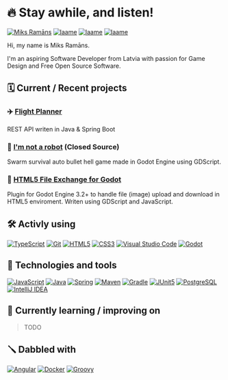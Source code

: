 # 🔥 Stay awhile, and listen!

[![Miks Ramāns](https://img.shields.io/badge/Miks_Ramāns-0A66C2?style=for-the-badge&logo=linkedin&logoColor=white)](https://www.linkedin.com/in/miksramans)
[![laame](https://img.shields.io/badge/laame-FA5C5C?style=for-the-badge&logo=itchdotio&logoColor=white)](https://laame.itch.io)
[![laame](https://img.shields.io/badge/laame-1DA1F2?style=for-the-badge&logo=twitter&logoColor=white)](https://twitter.com/laame)
[![laame](https://img.shields.io/badge/laame-9146FF?style=for-the-badge&logo=twitch&logoColor=white)](https://www.twitch.tv/laame)

Hi, my name is Miks Ramāns.

I'm an aspiring Software Developer from Latvia with passion for Game Design and Free Open Source Software.


## 🗓️ Current / Recent projects

### ✈️ [Flight Planner](https://github.com/Pukkah/flight-planner)
REST API writen in Java & Spring Boot

### 🤖 [I'm not a robot](https://laame.itch.io/i-am-not-a-robot) (Closed Source)
Swarm survival auto bullet hell game made in Godot Engine using GDScript.

### 📂 [HTML5 File Exchange for Godot](https://github.com/Pukkah/HTML5-File-Exchange-for-Godot)
Plugin for Godot Engine 3.2+ to handle file (image) upload and download in HTML5 enviroment.
Writen using GDScript and JavaScript.

## 🛠 Activly using

[![TypeScript](https://img.shields.io/badge/_TypeScript-1c1c1c?logo=typescript&logoColor=3178C6)](#-currently-learning--improving-on)
[![Git](https://img.shields.io/badge/_Git-1c1c1c?logo=git&logoColor=F05032)](#-technologies-and-tools)
[![HTML5](https://img.shields.io/badge/HTML5-1c1c1c?logo=html5&logoColor=E34F26)](#-currently-learning--improving-on)
[![CSS3](https://img.shields.io/badge/CSS3-1c1c1c?logo=css3&logoColor=1572B6)](#-currently-learning--improving-on)
[![Visual Studio Code](https://img.shields.io/badge/Visual_Studio_Code-1c1c1c?logo=visualstudiocode&logoColor=007ACC)](#-technologies-and-tools)
[![Godot](https://img.shields.io/badge/_Godot_Engine-1c1c1c?logo=godotengine&logoColor=478CBF)](#-technologies-and-tools)


## 🧰 Technologies and tools

[![JavaScript](https://img.shields.io/badge/JavaScript-1c1c1c?logo=javascript&logoColor=F7DF1E)](#-currently-learning--improving-on)
[![Java](https://img.shields.io/badge/_Java-1c1c1c?logo=java&logoColor=007396)](#-technologies-and-tools)
[![Spring](https://img.shields.io/badge/_Spring-1c1c1c?logo=spring&logoColor=6DB33F)](#-technologies-and-tools)
[![Maven](https://img.shields.io/badge/_Maven-1c1c1c?logo=apachemaven&logoColor=C71A36)](#-technologies-and-tools)
[![Gradle](https://img.shields.io/badge/_Gradle-1c1c1c?logo=gradle&logoColor=02303A)](#-technologies-and-tools)
[![JUnit5](https://img.shields.io/badge/JUnit5-1c1c1c?logo=junit5&logoColor=25A162)](#-technologies-and-tools)
[![PostgreSQL](https://img.shields.io/badge/PostgreSQL-1c1c1c?logo=postgresql&logoColor=4169E1)](#-technologies-and-tools)
[![IntelliJ IDEA](https://img.shields.io/badge/_IntelliJ_IDEA-1c1c1c?logo=intellijidea&logoColor=white)](#-technologies-and-tools)

## 📖 Currently learning / improving on

> TODO

## 🪛 Dabbled with

[![Angular](https://img.shields.io/badge/Angular-1c1c1c?logo=angular&logoColor=DD0031)](#-currently-learning--improving-on)
[![Docker](https://img.shields.io/badge/Docker-1c1c1c?logo=docker&logoColor=2496ED)](#-currently-learning--improving-on)
[![Groovy](https://img.shields.io/badge/Groovy-1c1c1c?logo=apachegroovy&logoColor=4298B8)](#-currently-learning--improving-on)

